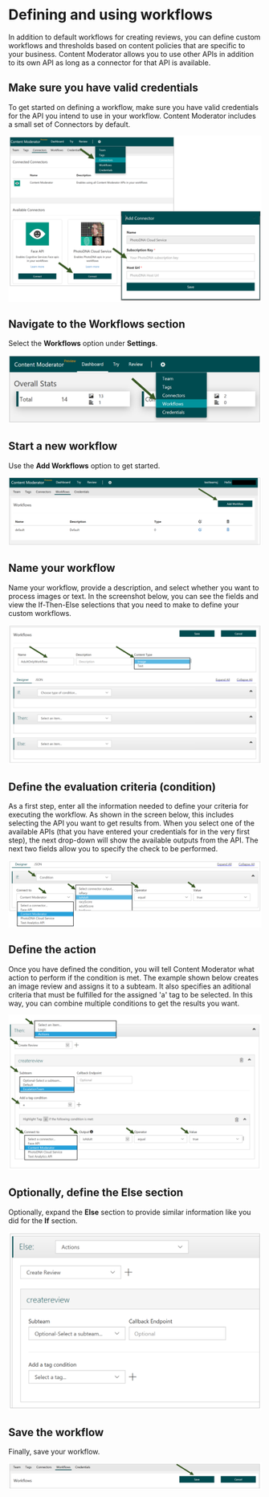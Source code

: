<!-- 
NavPath: Content Moderator/Review Tool User Guide
LinkLabel: Using Workflows
Url: content-moderator/documentation/review-tool-user-guide/workflows
Weight: 45
-->

# Defining and using workflows  #

In addition to default workflows for creating reviews, you can define custom workflows and thresholds based on content policies that are specific to your business. Content Moderator allows you to use other APIs in addition to its own API as long as a connector for that API is available.

## Make sure you have valid credentials ##

To get started on defining a workflow, make sure you have valid credentials for the API you intend to use in your workflow. Content Moderator includes a small set of Connectors by default.

![Connectors](images/2-Workflows.PNG)

## Navigate to the Workflows section ##

Select the **Workflows** option under **Settings**.

![Connectors](images/2-Workflows-0.PNG)

## Start a new workflow ##

Use the **Add Workflows** option to get started.

![Connectors](images/2-Workflows-1.PNG)

## Name your workflow ##

Name your workflow, provide a description, and select whether you want to process images or text.
In the screenshot below, you can see the fields and view the If-Then-Else selections that you need to make to define your custom workflows.

![Connectors](images/2-Workflows-2.PNG)

## Define the evaluation criteria (condition) ##

As a first step, enter all the information needed to define your criteria for executing the workflow. As shown in the screen below, this includes selecting the API you want to get results from. When you select one of the available APIs (that you have entered your credentials for in the very first step), the next drop-down will show the available outputs from the API. The next two fields allow you to specify the check to be performed.

![Connectors](images/2-Workflows-3.PNG)

## Define the action ##

Once you have defined the condition, you will tell Content Moderator what action to perform if the condition is met. The example shown below creates an image review and assigns it to a subteam. It also specifies an aditional criteria that must be fulfilled for the assigned 'a' tag to be selected. In this way, you can combine multiple conditions to get the results you want.

![Connectors](images/2-Workflows-5.PNG)

## Optionally, define the Else section ##

Optionally, expand the **Else** section to provide similar information like you did for the **If** section.

![Connectors](images/2-Workflows-6.PNG)

## Save the workflow ##

Finally, save your workflow.

![Connectors](images/2-Workflows-7.PNG)



